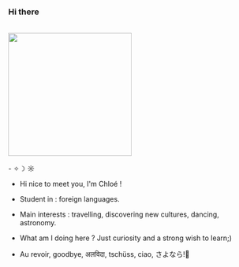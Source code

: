 ### Hi there 

<br>
<div id="header" align="left">
  <img src= "https://tenor.com/vZSr.gif" Width= "250"/>
<div/>
<br>
- ✧☽ ☼

- Hi nice to meet you, I'm Chloé !
- Student in : foreign languages.
- Main interests : travelling, discovering new cultures, dancing, astronomy.
- What am I doing here ? Just curiosity and a strong wish to learn;)

- Au revoir, goodbye, अलविदा, tschüss, ciao, さよなら!👋

